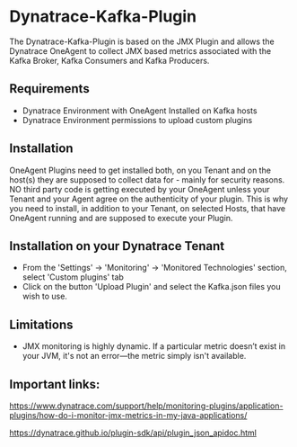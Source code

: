 #  Dynatrace-Kafka-Plugin
The Dynatrace-Kafka-Plugin is based on the JMX Plugin and allows the Dynatrace OneAgent to collect JMX based metrics associated with the Kafka Broker, Kafka Consumers and Kafka Producers. 

## Requirements
* Dynatrace Environment with OneAgent Installed on Kafka hosts
* Dynatrace Environment permissions to upload custom plugins
## Installation
OneAgent Plugins need to get installed both, on you Tenant and on the host(s) they are supposed to collect data for - mainly for security reasons. NO third party code is getting executed by your OneAgent unless your Tenant and your Agent agree on the authenticity of your plugin.
This is why you need to install, in addition to your Tenant, on selected Hosts, that have OneAgent running and are supposed to execute your Plugin.
## Installation on your Dynatrace Tenant
* From the 'Settings' -> 'Monitoring' -> 'Monitored Technologies' section, select 'Custom plugins' tab
* Click on the button 'Upload Plugin' and select the Kafka.json files you wish to use.

## Limitations
* JMX monitoring is highly dynamic. If a particular metric doesn’t exist in your JVM, it's not an error—the metric simply isn't available.

## Important links:

https://www.dynatrace.com/support/help/monitoring-plugins/application-plugins/how-do-i-monitor-jmx-metrics-in-my-java-applications/ 

 https://dynatrace.github.io/plugin-sdk/api/plugin_json_apidoc.html
